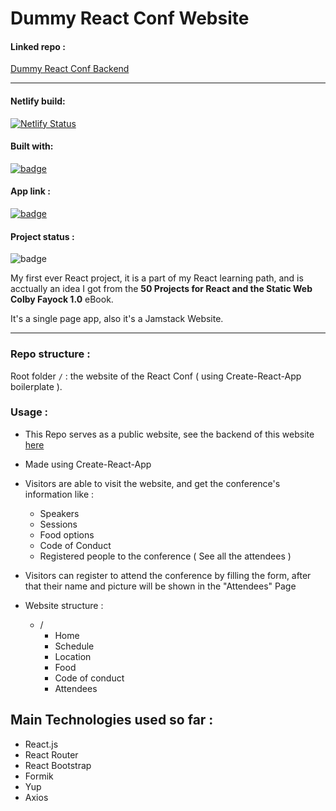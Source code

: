 # Dummy React Conf Website

#### Linked repo :

[Dummy React Conf Backend](https://github.com/salimdellali/dummy-react-conf-backend)

---

#### Netlify build:

[![Netlify Status](https://api.netlify.com/api/v1/badges/05ad2da4-24f1-4c55-ba79-8d5a1d86b277/deploy-status)](https://app.netlify.com/sites/dummy-react-conf-website/deploys)

#### Built with:

[![badge](https://img.shields.io/static/v1?logo=react&logoColor=61DAFB&message=React.js&label=%20&color=gray&style=flat)](https://reactjs.org)

#### App link :

[![badge](https://img.shields.io/static/v1?label=Visit%20Website&message=Here&color=61DAFB&style=flat)](https://dummy-react-conf-website.netlify.app)

#### Project status :

![badge](https://img.shields.io/badge/Project%20Status-Under%20Development-lightgray)

My first ever React project, it is a part of my React learning path, and is acctually an idea I got from the **50 Projects for React and the Static Web Colby Fayock 1.0** eBook.

It's a single page app, also it's a Jamstack Website.

---

### Repo structure :

Root folder `/` : the website of the React Conf ( using Create-React-App boilerplate ).

### Usage :

- This Repo serves as a public website, see the backend of this website [here](https://github.com/salimdellali/dummy-react-conf-backend)

- Made using Create-React-App

- Visitors are able to visit the website, and get the conference's information like :

  - Speakers
  - Sessions
  - Food options
  - Code of Conduct
  - Registered people to the conference ( See all the attendees )

- Visitors can register to attend the conference by filling the form, after that their name and picture will be shown in the "Attendees" Page

- Website structure :
  - /
    - Home
    - Schedule
    - Location
    - Food
    - Code of conduct
    - Attendees

## Main Technologies used so far :

- React.js
- React Router
- React Bootstrap
- Formik
- Yup
- Axios
